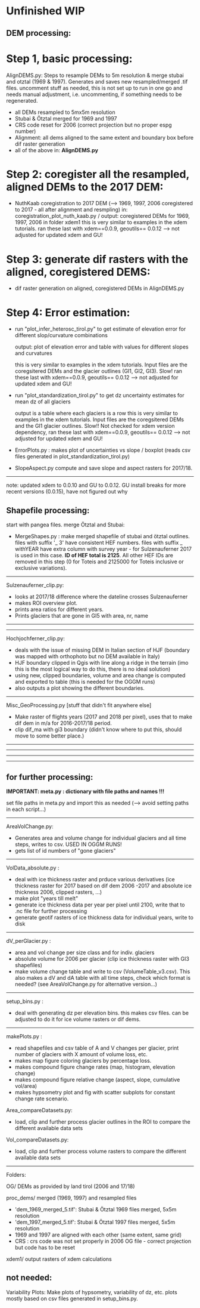 # Unfinished WIP
## DEM processing:   
# Step 1, basic processing:  
AlignDEMS.py: Steps to resample DEMs to 5m resolution & merge stubai and otztal (1969 & 1997). Generates and saves new resampled/merged .tif files. uncomment stuff as needed, this is not set up to run in one go and needs manual adjustment, i.e. uncommenting, if something needs to be regenerated.
* all DEMs resampled to 5mx5m resolution  
* Stubai & Ötztal merged for 1969 and 1997  
* CRS code reset for 2006 (correct projection but no proper espg number)  
* Alignment: all dems aligned to the same extent and boundary box before dif raster generation
* all of the above in: **AlignDEMS.py**    

# Step 2: coregister all the resampled, aligned DEMs to the 2017 DEM:  
* NuthKaab coregistration to 2017 DEM (--> 1969, 1997, 2006 coregistered to 2017 - all after alignment and resmpling)
	in: coregistration_plot_nuth_kaab.py / output: coregistered DEMs for 1969, 1997, 2006 in folder xdem1
	this is very similar to examples in the xdem tutorials. ran these last with xdem==0.0.9, geoutils== 0.0.12 --> not adjusted for updated xdem and GU!
 
# Step 3: generate dif rasters with the aligned, coregistered DEMS:   
* dif raster generation on aligned, coregistered DEMs
	in AlignDEMS.py 

# Step 4: Error estimation:
* run "plot_infer_heterosc_tirol.py" to get estimate of elevation error for different slop/curvature combinations

    output: plot of elevation error and table with values for different slopes and curvatures
	
    this is very similar to examples in the xdem tutorials. Input files are the coregsitered DEMs and the glacier outlines (GI1, GI2, GI3). Slow! ran these last with xdem==0.0.9, geoutils== 0.0.12 --> not adjusted for updated xdem and GU!

* run "plot_standardization_tirol.py" to get dz uncertainty estimates for mean dz of all glaciers 
	
    output is a table where each glaciers is a row
    this is very similar to examples in the xdem tutorials. Input files are the coregsitered DEMs and the GI1 glacier outlines. Slow!! Not checked for xdem version dependency, ran these last with xdem==0.0.9, geoutils== 0.0.12 --> not adjusted for updated xdem and GU! 
    
* ErrorPlots.py : makes plot of uncertainties vs slope / boxplot (reads csv files generated in plot_standardization_tirol.py) 

* SlopeAspect.py compute and save slope and aspect rasters for 2017/18. 

------
note: updated xdem to 0.0.10 and GU to 0.0.12. GU install breaks for more recent versions (0.0.15), have not figured out why

## Shapefile processing:     
start with pangea files.
merge Ötztal and Stubai:
* MergeShapes.py : make merged shapefile of stubai and ötztal outlines. files with suffix '_ 3' have consistent HEF numbers. files with suffix _ withYEAR have extra column with survey year - for Sulzenauferner 2017 is used in this case. **ID of HEF total is 2125**. All other HEF IDs are removed in this step (0 for Toteis and 2125000 for Toteis inclusive or exclusive variations).
---   
Sulzenauferner_clip.py:   
* looks at 2017/18 difference where the dateline crosses Sulzenauferner
* makes ROI overview plot. 
* prints area ratios for different years.   
* Prints glaciers that are gone in GI5 with area, nr, name

---
---   
Hochjochferner_clip.py:   
* deals with the issue of missing DEM in Italian section of HJF (boundary was mapped with orthophoto but no DEM available in Italy)
* HJF boundary clipped in Qgis with line along a ridge in the terrain (imo this is the most logical way to do this, there is no ideal solution)  
* using new, clipped boundaries, volume and area change is computed and exported to table (this is needed for the OGGM runs)
* also outputs a plot showing the different boundaries.  
---   

Misc_GeoProcessing.py [stuff that didn't fit anywhere else]
* Make raster of flights years (2017 and 2018 per pixel), uses that to make dif dem in m/a for 2016-2017/18 period.
* clip dif_ma with gi3 boundary (didn't know where to put this, should move to some better place.)
---

---
---
---
## for further processing:   

**IMPORTANT: meta.py : dictionary with file paths and names !!!**  

set file paths in meta.py and import this as needed (--> avoid setting paths in each script...)   

---
AreaVolChange.py:   
* Generates area and volume change for individual glaciers and all time steps, writes to csv. USED IN OGGM RUNS!  
* gets list of id numbers of "gone glaciers" 

---




VolData_absolute.py : 
* deal with ice thickness raster and prduce various derivatives (ice thickness raster for 2017 based on dif dem 2006 -2017 and absolute ice thickness 2006, clipped rasters, ...)
* make plot "years till melt"
* generate ice thickness data per year per pixel until 2100, write that to .nc file for further processing
* generate geotif rasters of ice thickness data for individual years, write to disk

---

dV_perGlacier.py :   
* area and vol change per size class and for indiv. glaciers  
* absolute volume for 2006 per glacier (clip ice thickness raster with GI3 shapefiles)  
* make volume change table and write to csv (VolumeTable_v3.csv). This also makes a dV and dA table with all time steps, check which format is needed? (see AreaVolChange.py for alternative version...)

---

setup_bins.py :  
* deal with generating dz per elevation bins. this makes csv files. can be adjusted to do it for ice volume rasters or dif dems. 

---

makePlots.py :  
* read shapefiles and csv table of A and V changes per glacier, print number of glaciers with X amount of volume loss, etc.  
* makes map figure coloring glaciers by percentage loss.  
* makes compound figure change rates (map, histogram, elevation change)  
* makes compound figure relative change (aspect, slope, cumulative vol/area)  
* makes hypsometry plot and fig with scatter subplots for constant change rate scenario.  



Area_compareDatasets.py:   
* load, clip and further process glacier outlines in the ROI to compare the different available data sets

Vol_compareDatasets.py:   
* load, clip and further process volume rasters to compare the different available data sets




---
Folders: 

OG/ DEMs as provided by land tirol (2006 and 17/18)  

proc_dems/ merged (1969, 1997) and resampled files  
* 'dem_1969_merged_5.tif': Stubai & Ötztal 1969 files merged, 5x5m resolution  
* 'dem_1997_merged_5.tif': Stubai & Ötztal 1997 files merged, 5x5m resolution  
* 1969 and 1997 are aligned with each other (same extent, same grid)  
* CRS : crs code was not set properly in 2006 OG file - correct projection but code has to be reset  

xdem1/ output rasters of xdem calculations










## not needed:
Variability Plots: 
Make plots of hypsometry, variability of dz, etc. plots mostly based on csv files generated in setup_bins.py. 
